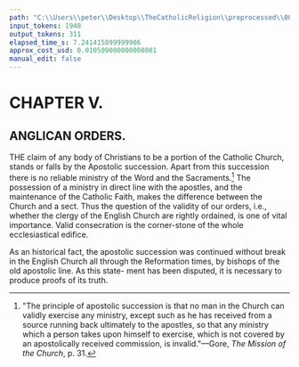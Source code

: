 ```yaml
---
path: "C:\\Users\\peter\\Desktop\\TheCatholicReligion\\preprocessed\\00122.jpg"
input_tokens: 1948
output_tokens: 311
elapsed_time_s: 7.241415899999906
approx_cost_usd: 0.010509000000000001
manual_edit: false
---
```

# CHAPTER V.

## ANGLICAN ORDERS.

THE claim of any body of Christians to be a
portion of the Catholic Church, stands or
falls by the Apostolic succession. Apart from
this succession there is no reliable ministry of
the Word and the Sacraments.[^1] The possession
of a ministry in direct line with the apostles, and
the maintenance of the Catholic Faith, makes the
difference between the Church and a sect. Thus
the question of the validity of our orders, i.e.,
whether the clergy of the English Church are
rightly ordained, is one of vital importance.
Valid consecration is the corner-stone of the
whole ecclesiastical edifice.

As an historical fact, the apostolic succession
was continued without break in the English
Church all through the Reformation times, by
bishops of the old apostolic line. As this state-
ment has been disputed, it is necessary to
produce proofs of its truth.

[^1]: "The principle of apostolic succession is that no man
in the Church can validly exercise any ministry, except such
as he has received from a source running back ultimately to
the apostles, so that any ministry which a person takes upon
himself to exercise, which is not covered by an apostolically
received commission, is invalid."—Gore, *The Mission of the
Church*, p. 31.